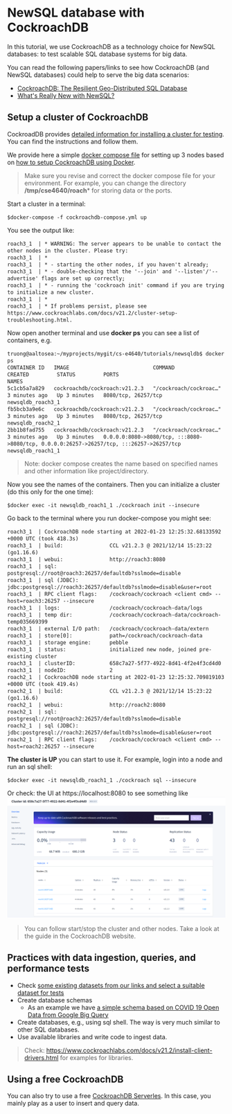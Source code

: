 # NewSQL database with CockroachDB

In this tutorial, we use CockroachDB as a technology choice for NewSQL databases: to test scalable SQL database systems for big data.

You can read the following papers/links to see how CockroachDB (and NewSQL databases) could help to serve the big data scenarios:
- [CockroachDB: The Resilient Geo-Distributed SQL Database](https://dl.acm.org/doi/10.1145/3318464.3386134)
- [What's Really New with NewSQL?](https://dl.acm.org/doi/10.1145/3003665.3003674)

## Setup a cluster of CockroachDB

CockroadDB provides [detailed information for installing a cluster for testing](https://www.cockroachlabs.com/docs/stable/install-cockroachdb-linux.html). You can find the instructions and follow them.

We provide here a simple [docker compose file](cockroachdb-compose.yml) for setting up 3 nodes based on [how to setup CockroachDB using Docker](https://www.cockroachlabs.com/docs/stable/start-a-local-cluster-in-docker-mac.html).

>Make sure you revise and correct the docker compose file for your environment. For example, you can change the directory **/tmp/cse4640/roach*** for storing data or the ports.

Start a cluster in a terminal:

```
$docker-compose -f cockroachdb-compose.yml up
```
You see the output like:
```
roach3_1  | * WARNING: The server appears to be unable to contact the other nodes in the cluster. Please try:
roach3_1  | *
roach3_1  | * - starting the other nodes, if you haven't already;
roach3_1  | * - double-checking that the '--join' and '--listen'/'--advertise' flags are set up correctly;
roach3_1  | * - running the 'cockroach init' command if you are trying to initialize a new cluster.
roach3_1  | *
roach3_1  | * If problems persist, please see https://www.cockroachlabs.com/docs/v21.2/cluster-setup-troubleshooting.html.

```

Now open another terminal and use **docker ps** you can see a list of containers, e.g.

```
truong@aaltosea:~/myprojects/mygit/cs-e4640/tutorials/newsqldb$ docker ps
CONTAINER ID   IMAGE                           COMMAND                  CREATED         STATUS         PORTS                                                                                      NAMES
5c1cb5a7a829   cockroachdb/cockroach:v21.2.3   "/cockroach/cockroac…"   3 minutes ago   Up 3 minutes   8080/tcp, 26257/tcp                                                                        newsqldb_roach3_1
fb5bcb3a9e6c   cockroachdb/cockroach:v21.2.3   "/cockroach/cockroac…"   3 minutes ago   Up 3 minutes   8080/tcp, 26257/tcp                                                                        newsqldb_roach2_1
2bb1b8fad755   cockroachdb/cockroach:v21.2.3   "/cockroach/cockroac…"   3 minutes ago   Up 3 minutes   0.0.0.0:8080->8080/tcp, :::8080->8080/tcp, 0.0.0.0:26257->26257/tcp, :::26257->26257/tcp   newsqldb_roach1_1
```
>Note: docker compose creates the name based on specified names and other information like project/directory.

Now you see the names of the containers. Then you can initialize a cluster (do this only for the one time):

```
$docker exec -it newsqldb_roach1_1 ./cockroach init --insecure
```

Go back to the terminal where you run docker-compose you might see:

```
roach3_1  | CockroachDB node starting at 2022-01-23 12:25:32.68133592 +0000 UTC (took 418.3s)
roach3_1  | build:               CCL v21.2.3 @ 2021/12/14 15:23:22 (go1.16.6)
roach3_1  | webui:               http://roach3:8080
roach3_1  | sql:                 postgresql://root@roach3:26257/defaultdb?sslmode=disable
roach3_1  | sql (JDBC):          jdbc:postgresql://roach3:26257/defaultdb?sslmode=disable&user=root
roach3_1  | RPC client flags:    /cockroach/cockroach <client cmd> --host=roach3:26257 --insecure
roach3_1  | logs:                /cockroach/cockroach-data/logs
roach3_1  | temp dir:            /cockroach/cockroach-data/cockroach-temp035669399
roach3_1  | external I/O path:   /cockroach/cockroach-data/extern
roach3_1  | store[0]:            path=/cockroach/cockroach-data
roach3_1  | storage engine:      pebble
roach3_1  | status:              initialized new node, joined pre-existing cluster
roach3_1  | clusterID:           658c7a27-5f77-4922-8d41-4f2e4f3cd4d0
roach3_1  | nodeID:              2
roach2_1  | CockroachDB node starting at 2022-01-23 12:25:32.709819103 +0000 UTC (took 419.4s)
roach2_1  | build:               CCL v21.2.3 @ 2021/12/14 15:23:22 (go1.16.6)
roach2_1  | webui:               http://roach2:8080
roach2_1  | sql:                 postgresql://root@roach2:26257/defaultdb?sslmode=disable
roach2_1  | sql (JDBC):          jdbc:postgresql://roach2:26257/defaultdb?sslmode=disable&user=root
roach2_1  | RPC client flags:    /cockroach/cockroach <client cmd> --host=roach2:26257 --insecure

```
**The cluster is UP** you can start to use it. For example, login into a node and run an sql shell:

```
$docker exec -it newsqldb_roach1_1 ./cockroach sql --insecure
```

Or check: the UI at https://localhost:8080 to see something like
![CockroachDB UI](cockroachdbui.png)

>You can follow start/stop the cluster and other nodes. Take a look at the guide in the CockroachDB website.

## Practices with data ingestion, queries, and performance tests

- Check [some existing datasets from our links and select a suitable dataset for tests](../../data/README.md)
- Create database schemas
  - As an example we have [a simple schema based on COVID 19 Open Data from Google Big Query](sampleschema.sql)
- Create databases, e.g., using sql shell. The way is very much similar to other SQL databases.
- Use available libraries and write code to ingest data.
>Check: https://www.cockroachlabs.com/docs/v21.2/install-client-drivers.html for examples for libraries.

## Using a free CockroachDB

You can also try to use a free [CockroachDB Serverles](https://www.cockroachlabs.com/pricing/). In this case, you mainly play as a user to insert and query data.
